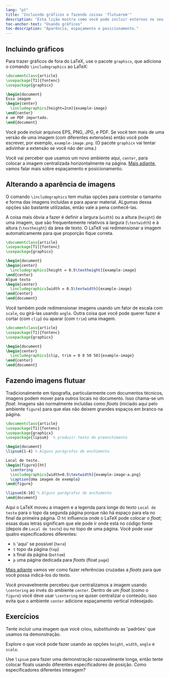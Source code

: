 ```yaml
---
lang: "pt"
title: "Incluindo gráficos e fazendo coisas 'flutuarem'"
description: "Esta lição mostra como você pode incluir externos no seu documento, como mudar a sua aparência, e como fazê-los flutuar para a posição apropriada no PDF."
toc-anchor-text: "Usando gráficos"
toc-description: "Aparência, espaçamento e posicionamento."
---
```


## Incluindo gráficos

Para trazer gráficos de fora do LaTeX, use o pacote `graphicx`, que adiciona o
comando `\includegraphics` ao LaTeX:

```latex
\documentclass{article}
\usepackage[T1]{fontenc}
\usepackage{graphicx}

\begin{document}
Essa imagem
\begin{center}
  \includegraphics[height=2cm]{example-image}
\end{center}
é um PDF importado.
\end{document}
```

Você pode incluir arquivos EPS, PNG, JPG, e PDF.
Se você tem mais de uma versão de uma imagem (com diferentes extensões) então
você pode escrever, por exemplo, `example-image.png`. (O pacote `graphicx` vai
tentar adivinhar a extensão se você não der uma.)

Você vai perceber que usamos um novo ambiente aqui, `center`, para colocar a
imagem centralizada horizontalmente na página.  [Mais adiante](lesson-11),
vamos falar mais sobre espaçamento e posicionamento.

## Alterando a aparência de imagens

O comando `\includegraphics` tem muitas opções para controlar o tamanho e forma
das imagens incluídas e para aparar material.  ALgumas dessa opções são bastante
utilizadas, então vale a pena conhecê-las.

A coisa mais óbvia a fazer é definir a largura (`width`) ou a altura (`height`)
de uma imagem, que são frequentemente relativos à largura (`\textwidth`) e à
altura (`\textheight`) da área de texto.  O LaTeX vai redimensionar a imagem
automaticamente para que proporção fique correta.

```latex
\documentclass{article}
\usepackage[T1]{fontenc}
\usepackage{graphicx}

\begin{document}
\begin{center}
  \includegraphics[height = 0.5\textheight]{example-image}
\end{center}
Algum texto
\begin{center}
  \includegraphics[width = 0.5\textwidth]{example-image}
\end{center}
\end{document}
```

Você também pode redimensionar imagens usando um fator de escala com `scale`, ou
girá-las usando `angle`.  Outra coisa que você pode querer fazer é cortar (com
`clip`) ou aparar (com `trim`) uma imagem.

```latex
\documentclass{article}
\usepackage[T1]{fontenc}
\usepackage{graphicx}

\begin{document}
\begin{center}
  \includegraphics[clip, trim = 0 0 50 50]{example-image}
\end{center}
\end{document}
```

## Fazendo imagens flutuar

Tradicionalmente em tipografia, particularmente com documentos técnicos, imagens
podem mover para outros locais no documento.  Isso chama-se um _float_.  Imagens
são normalmente incluídas como _floats_ (iniciado aqui pelo ambiente `figure`)
para que elas não deixem grandes espaços em branco na página.

```latex
\documentclass{article}
\usepackage[T1]{fontenc}
\usepackage{graphicx}
\usepackage{lipsum}  % produzir texto de preenchimento

\begin{document}
\lipsum[1-4] % Alguns parágrafos de enchimento

Local de teste.
\begin{figure}[ht]
  \centering
  \includegraphics[width=0.5\textwidth]{example-image-a.png}
  \caption{Uma imagem de exemplo}
\end{figure}

\lipsum[6-10] % Alguns parágrafos de enchimento
\end{document}
```

Aqui o LaTeX moveu a imagem e a legenda para longe do texto `Local de teste`
para o topo da segunda página porque não há espaço para ela no final da primeira
página.  O `ht` influencia onde o LaTeX pode colocar o _float_;  essas duas
letras significam que ele pode ir onde está no código fonte (depois de
`Local de teste`) ou no topo de uma página.  Você pode usar quatro
especificadores diferentes:

- `h` 'aqui' se possível (`here`)
- `t` topo da página (`top`)
- `b` final da página (`bottom`)
- `p` uma página dedicada para _floats_ (float `page`)

[Mais adiante](lesson-09) vamos ver como fazer referências cruzadas a
_floats_ para que você possa indicá-los do texto.

Você provavelmente percebeu que centralizamos a imagem usando `\centering` ao
invés do ambiente `center`.  Dentro de um _float_ (como o `figure`) você deve
usar `\centering` se quiser centralizar o conteúdo;  isso evita que o ambiente
`center` adicione espaçamento vertical indesejado.

## Exercícios

Tente incluir uma imagem que você criou, substituindo as 'padrões' que usamos
na demonstração.

Explore o que você pode fazer usando as opções `height`, `width`, `angle` e
`scale`.

Use `lipsum` para fazer uma demonstração razoavelmente longa, então tente
colocar floats usando diferentes especificadores de posição.  Como
especificadores diferentes interagem?
